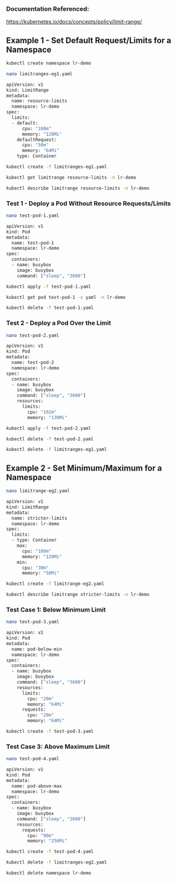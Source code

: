 ### Documentation Referenced:

https://kubernetes.io/docs/concepts/policy/limit-range/

## Example 1 - Set Default Request/Limits for a Namespace
```sh
kubectl create namespace lr-demo
```
```sh
nano limitranges-eg1.yaml
```
```sh
apiVersion: v1
kind: LimitRange
metadata:
  name: resource-limits
  namespace: lr-demo
spec:
  limits:
  - default:
      cpu: "100m"
      memory: "128Mi"
    defaultRequest:
      cpu: "50m"
      memory: "64Mi"
    type: Container
```
```sh
kubectl create -f limitranges-eg1.yaml
```
```sh
kubectl get limitrange resource-limits -n lr-demo

kubectl describe limitrange resource-limits -n lr-demo

```
### Test 1 - Deploy a Pod Without Resource Requests/Limits
```sh
nano test-pod-1.yaml
```
```sh
apiVersion: v1
kind: Pod
metadata:
  name: test-pod-1
  namespace: lr-demo
spec:
  containers:
  - name: busybox
    image: busybox
    command: ["sleep", "3600"]
```
```sh
kubectl apply -f test-pod-1.yaml
```
```sh
kubectl get pod test-pod-1 -o yaml -n lr-demo

kubectl delete -f test-pod-1.yaml
```

### Test 2 - Deploy a Pod Over the Limit
```sh
nano test-pod-2.yaml
```
```sh
apiVersion: v1
kind: Pod
metadata:
  name: test-pod-2
  namespace: lr-demo
spec:
  containers:
  - name: busybox
    image: busybox
    command: ["sleep", "3600"]
    resources:
      limits:
        cpu: "102m"
        memory: "130Mi"
```
```sh
kubectl apply -f test-pod-2.yaml
```
```sh
kubectl delete -f test-pod-2.yaml

kubectl delete -f limitranges-eg1.yaml
```
## Example 2 - Set Minimum/Maximum  for a Namespace
```sh
nano limitrange-eg2.yaml
```
```sh
apiVersion: v1
kind: LimitRange
metadata:
  name: stricter-limits
  namespace: lr-demo
spec:
  limits:
  - type: Container
    max:
      cpu: "100m"
      memory: "128Mi"
    min:
      cpu: "30m"
      memory: "50Mi"
```

```sh
kubectl create -f limitrange-eg2.yaml
```
```sh
kubectl describe limitrange stricter-limits -n lr-demo

```

### Test Case 1: Below Minimum Limit
```sh
nano test-pod-3.yaml
```
```sh
apiVersion: v1
kind: Pod
metadata:
  name: pod-below-min
  namespace: lr-demo
spec:
  containers:
  - name: busybox
    image: busybox
    command: ["sleep", "3600"]
    resources:
      limits:
        cpu: "20m"
        memory: "64Mi"
      requests:
        cpu: "20m"
        memory: "64Mi"
```

```sh
kubectl create -f test-pod-3.yaml
```

### Test Case 3: Above Maximum Limit
```sh
nano test-pod-4.yaml
```
```sh
apiVersion: v1
kind: Pod
metadata:
  name: pod-above-max
  namespace: lr-demo
spec:
  containers:
  - name: busybox
    image: busybox
    command: ["sleep", "3600"]
    resources:
      requests:
        cpu: "90m"
        memory: "256Mi"
```

```sh
kubectl create -f test-pod-4.yaml
```

```sh
kubectl delete -f limitranges-eg2.yaml

kubectl delete namespace lr-demo
```